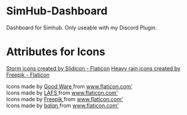 # SimHub-Dashboard
Dashboard for Simhub. Only useable with my Discord Plugin.


# Attributes for Icons
<a href="https://www.flaticon.com/free-icons/storm" title="storm icons">Storm icons created by Slidicon - Flaticon</a>
<a href="https://www.flaticon.com/free-icons/heavy-rain" title="heavy rain icons">Heavy rain icons created by Freepik - Flaticon</a>
<div> Icons made by <a href="https://www.flaticon.com/authors/good-ware" title="Good Ware"> Good Ware </a> from <a href="https://www.flaticon.com/" title="Flaticon">www.flaticon.com'</a></div>
<div> Icons made by <a href="https://www.flaticon.com/authors/lafs" title="LAFS"> LAFS </a> from <a href="https://www.flaticon.com/" title="Flaticon">www.flaticon.com'</a></div>
<div> Icons made by <a href="https://www.freepik.com" title="Freepik"> Freepik </a> from <a href="https://www.flaticon.com/" title="Flaticon">www.flaticon.com'</a></div>
<div> Icons made by <a href="https://www.flaticon.com/authors/bqlqn" title="bqlqn"> bqlqn </a> from <a href="https://www.flaticon.com/" title="Flaticon">www.flaticon.com'</a></div>

